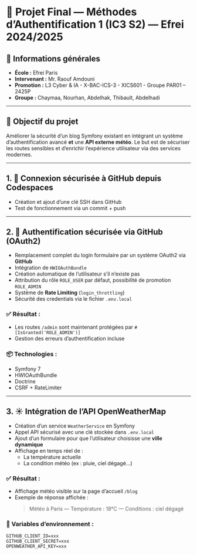 # 🔐 Projet Final — Méthodes d’Authentification 1 (IC3 S2) — Efrei 2024/2025

## 🏫 Informations générales

- **École :** Efrei Paris  
- **Intervenant :** Mr. Raouf Amdouni  
- **Promotion :** L3 Cyber & IA - X-BAC-ICS-3 - XICS601 - Groupe PAR01 – 2425P
- **Groupe :** Chaymaa, Nourhan, Abdelhak, Thibault, Abdelhadi

---

## 🎯 Objectif du projet

Améliorer la sécurité d’un blog Symfony existant en intégrant un système d’authentification avancé **et** une **API externe météo**. Le but est de sécuriser les routes sensibles et d’enrichir l’expérience utilisateur via des services modernes.

---

## 1. 🔐 Connexion sécurisée à GitHub depuis Codespaces

- Création et ajout d’une clé SSH dans GitHub
- Test de fonctionnement via un commit + push
---

## 2. 🧩 Authentification sécurisée via GitHub (OAuth2) 

- Remplacement complet du login formulaire par un système OAuth2 via **GitHub**
- Intégration de `HWIOAuthBundle`
- Création automatique de l’utilisateur s’il n’existe pas
- Attribution du rôle `ROLE_USER` par défaut, possibilité de promotion `ROLE_ADMIN`
- Système de **Rate Limiting** (`login_throttling`)
- Sécurité des credentials via le fichier `.env.local`

### ✅ Résultat :
- Les routes `/admin` sont maintenant protégées par `#[IsGranted('ROLE_ADMIN')]`
- Gestion des erreurs d’authentification incluse

### 📦 Technologies :
- Symfony 7
- HWIOAuthBundle
- Doctrine
- CSRF + RateLimiter

---

## 3. ☀️ Intégration de l’API OpenWeatherMap 

- Création d’un service `WeatherService` en Symfony
- Appel API sécurisé avec une clé stockée dans `.env.local`
- Ajout d’un formulaire pour que l’utilisateur choisisse une **ville dynamique**
- Affichage en temps réel de :
  - La température actuelle
  - La condition météo (ex : pluie, ciel dégagé...)

### ✅ Résultat :
- Affichage météo visible sur la page d’accueil `/blog`
- Exemple de réponse affichée :  
  > Météo à Paris — Température : 18°C — Conditions : ciel dégagé

### 🔐 Variables d’environnement :
```dotenv
GITHUB_CLIENT_ID=xxx
GITHUB_CLIENT_SECRET=xxx
OPENWEATHER_API_KEY=xxx
